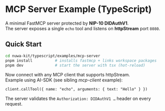 # MCP Server Example (TypeScript)

A minimal FastMCP server protected by **NIP-10 DIDAuthV1**.  
The server exposes a single `echo` tool and listens on **httpStream** port `8080`.

## Quick Start

```bash
cd nuwa-kit/typescript/examples/mcp-server
pnpm install          # installs fastmcp + links workspace packages
pnpm dev              # start the server with tsx (hot-reload)
```

Now connect with any MCP client that supports httpStream.  
Example using AI-SDK (see sibling *mcp-client* example):

```
client.callTool({ name: "echo", arguments: { text: "Hello" } })
```

The server validates the `Authorization: DIDAuthV1 …` header on every request. 